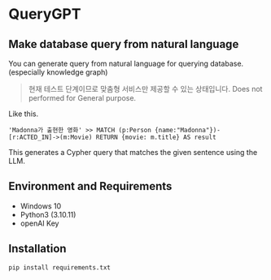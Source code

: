 # QueryGPT
## Make database query from natural language
You can generate query from natural language for querying database. (especially knowledge graph)

> 현재 테스트 단계이므로 맞춤형 서비스만 제공할 수 있는 상태입니다.
> Does not performed for General purpose.

Like this.
```
'Madonna가 출현한 영화' >> MATCH (p:Person {name:"Madonna"})-[r:ACTED_IN]->(m:Movie) RETURN {movie: m.title} AS result
```
This generates a Cypher query that matches the given sentence using the LLM.

## Environment and Requirements
+ Windows 10
+ Python3 (3.10.11)
+ openAI  Key

## Installation
```
pip install requirements.txt
```
